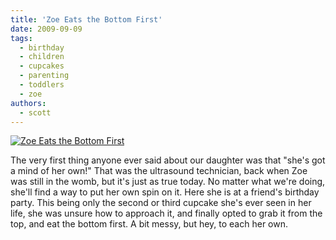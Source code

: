 ```yaml
---
title: 'Zoe Eats the Bottom First'
date: 2009-09-09
tags:
  - birthday
  - children
  - cupcakes
  - parenting
  - toddlers
  - zoe
authors:
  - scott
---
```


[![Zoe Eats the Bottom First](/images/3535932801_bb88cfbc70.jpg)](http://www.flickr.com/photos/spaceninja/3535932801/ 'Zoe Eats the Bottom First by spaceninja, on Flickr')

The very first thing anyone ever said about our daughter was that "she's got a mind of her own!" That was the ultrasound technician, back when Zoe was still in the womb, but it's just as true today. No matter what we're doing, she'll find a way to put her own spin on it. Here she is at a friend's birthday party. This being only the second or third cupcake she's ever seen in her life, she was unsure how to approach it, and finally opted to grab it from the top, and eat the bottom first. A bit messy, but hey, to each her own.
